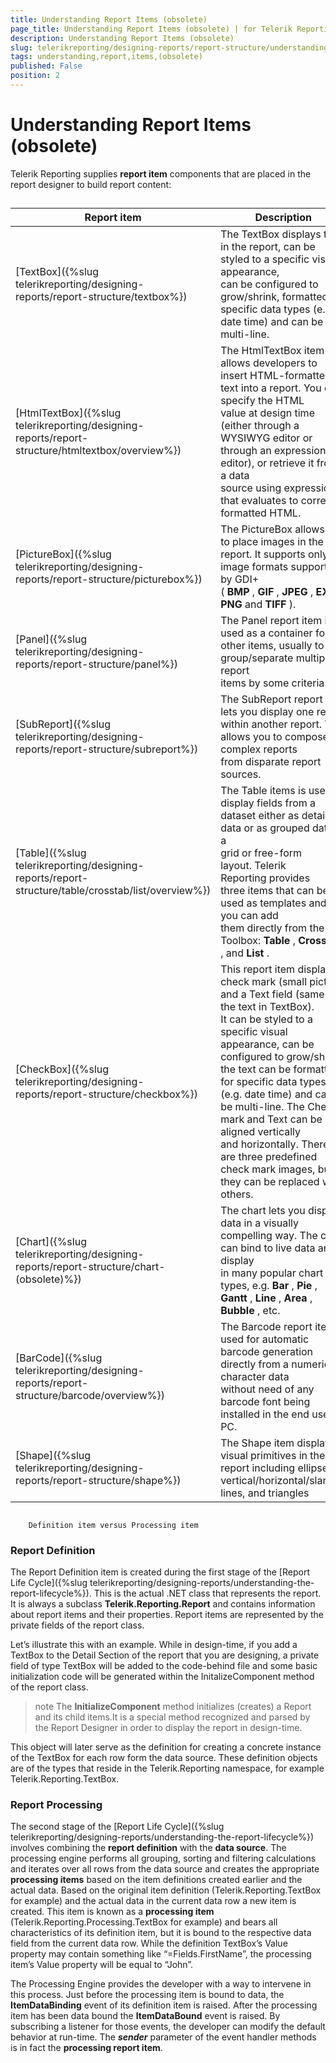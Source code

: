 ```yaml
---
title: Understanding Report Items (obsolete)
page_title: Understanding Report Items (obsolete) | for Telerik Reporting Documentation
description: Understanding Report Items (obsolete)
slug: telerikreporting/designing-reports/report-structure/understanding-report-items-(obsolete)
tags: understanding,report,items,(obsolete)
published: False
position: 2
---
```


# Understanding Report Items (obsolete)



Telerik Reporting supplies __report item__ components that are placed in the report designer to build report 
      	content: 

## 


| Report item | Description |
| ------ | ------ |
|[TextBox]({%slug telerikreporting/designing-reports/report-structure/textbox%})|The TextBox displays text in the report, can be styled to a specific visual appearance, <br/>  	can be configured to grow/shrink, formatted for specific data types (e.g. date time) and can be multi-line.|
|[HtmlTextBox]({%slug telerikreporting/designing-reports/report-structure/htmltextbox/overview%})|The HtmlTextBox item allows developers to insert HTML-formatted text into a report. You can specify the HTML <br/>   	value at design time (either through a WYSIWYG editor or through an expression editor), or retrieve it from a data <br/>   	source using expression that evaluates to correctly formatted HTML.|
|[PictureBox]({%slug telerikreporting/designing-reports/report-structure/picturebox%})|The PictureBox allows you to place images in the report. It supports only image formats supported by GDI+ <br/>   	( __BMP__ , __GIF__ , __JPEG__ , __EXIF__ , __PNG__ and __TIFF__ ).|
|[Panel]({%slug telerikreporting/designing-reports/report-structure/panel%})|The Panel report item is used as a container for other items, usually to group/separate multiple report <br/>   	items by some criteria.|
|[SubReport]({%slug telerikreporting/designing-reports/report-structure/subreport%})|The SubReport report item lets you display one report within another report. This allows you to compose <br/>   	complex reports from disparate report sources.|
|[Table]({%slug telerikreporting/designing-reports/report-structure/table/crosstab/list/overview%})|The Table items is used to display fields from a dataset either as detail data or as grouped data in a <br/>   	grid or free-form layout. Telerik Reporting provides three items that can be used as templates and you can add <br/>   	them directly from the Toolbox: __Table__ , __Crosstab__ , and __List__ .|
|[CheckBox]({%slug telerikreporting/designing-reports/report-structure/checkbox%})|This report item displays a check mark (small picture) and a Text field (same as the text in TextBox). <br/>   	It can be styled to a specific visual appearance, can be configured to grow/shrink, the text can be formatted <br/>   	for specific data types (e.g. date time) and can be multi-line. The Check mark and Text can be aligned vertically <br/>   	and horizontally. There are three predefined check mark images, but they can be replaced with others.|
|[Chart]({%slug telerikreporting/designing-reports/report-structure/chart-(obsolete)%})|The chart lets you display data in a visually compelling way. The chart can bind to live data and display <br/>   	in many popular chart types, e.g. __Bar__ , __Pie__ , __Gantt__ , __Line__ , __Area__ , __Bubble__ , etc.|
|[BarCode]({%slug telerikreporting/designing-reports/report-structure/barcode/overview%})|The Barcode report item is used for automatic barcode generation directly from a numeric or character data <br/>   	without need of any barcode font being installed in the end user's PC.|
|[Shape]({%slug telerikreporting/designing-reports/report-structure/shape%})|The Shape item displays visual primitives in the report including ellipse, vertical/horizontal/slanting lines, and triangles|




## 
        Definition item versus Processing item
      

### Report Definition

The Report Definition item is created during the first stage of the [Report Life Cycle]({%slug telerikreporting/designing-reports/understanding-the-report-lifecycle%}). This is the actual .NET class that represents the report. It is always a subclass __Telerik.Reporting.Report__ and contains information about report items and their properties. Report items are represented by the private fields of the report class.

Let’s illustrate this with an example. While in design-time, if you add a TextBox to the Detail Section of the report that you are designing, a private field of type TextBox will be added to the code-behind file and some basic initialization code will be generated within the InitalizeComponent method of the report class.

>note The  __InitializeComponent__  method initializes (creates) a Report and its child items.It is a special method recognized and parsed by the Report Designer in order to display the report in design-time.


This object will later serve as the definition for creating a concrete instance of the TextBox for each row form the data source. These definition objects are of the types that reside in the Telerik.Reporting namespace, for example Telerik.Reporting.TextBox.

### Report Processing

The second stage of the [Report Life Cycle]({%slug telerikreporting/designing-reports/understanding-the-report-lifecycle%}) involves combining the __report definition__ with the __data source__. The processing engine performs all grouping, sorting and filtering calculations and iterates over all rows from the data source and creates the appropriate __processing items__ based on the item definitions created earlier and the actual data. Based on the original item definition (Telerik.Reporting.TextBox for example) and the actual data in the current data row a new item is created. This item is known as a __processing item__ (Telerik.Reporting.Processing.TextBox for example) and bears all characteristics of its definition item, but it is bound to the respective data field from the current data row. While the definition TextBox’s Value property may contain something like “=Fields.FirstName”, the processing item’s Value property will be equal to “John”.

The Processing Engine provides the developer with a way to intervene in this process. Just before the processing item is bound to data, the __ItemDataBinding__ event of its definition item is raised. After the processing item has been data bound the __ItemDataBound__ event is raised. By subscribing a listener for those events, the developer can modify the default behavior at run-time. The *__sender__* parameter of the event handler methods is in fact the __processing report item__.

